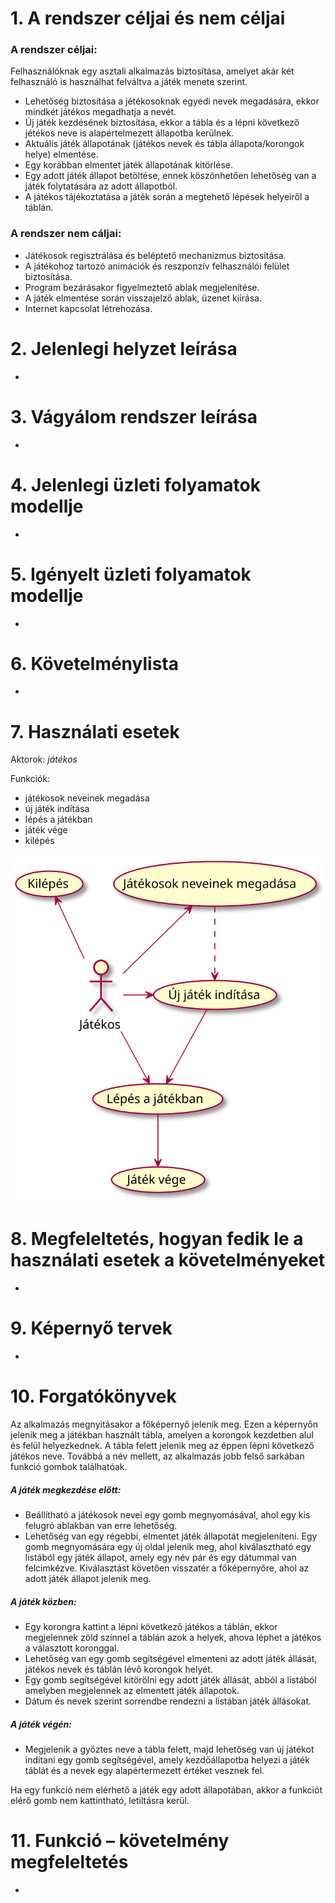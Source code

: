 # 1. A rendszer céljai és nem céljai

### A rendszer céljai:

Felhasználóknak egy asztali alkalmazás biztosítása, amelyet akár két felhasználó is használhat felváltva
a játék menete szerint.

- Lehetőség biztosítása a jétékosoknak egyedi nevek megadására, ekkor mindkét játékos megadhatja a nevét.
- Új játék kezdésének biztosítása, ekkor a tábla és a lépni következő jétékos neve is alapértelmezett állapotba kerülnek.
- Aktuális játék állapotának (játékos nevek és tábla állapota/korongok helye) elmentése.
- Egy korábban elmentet játék állapotának kitörlése.
- Egy adott játék állapot betöltése, ennek köszönhetően lehetőség van a játék folytatására az adott állapotból.
- A játékos tájékoztatása a játék során a megtehető lépések helyeiről a táblán.

### A rendszer nem cáljai:

- Játékosok regisztrálása és beléptető mechanizmus biztosítása.
- A játékohoz tartozó animációk és reszponzív felhasználói felület biztosítása.
- Program bezárásakor figyelmeztető ablak megjelenítése.
- A játék elmentése során visszajelző ablak, üzenet kiírása.
- Internet kapcsolat létrehozása.

# 2. Jelenlegi helyzet leírása

-

# 3. Vágyálom rendszer leírása

-

# 4. Jelenlegi üzleti folyamatok modellje

-

# 5. Igényelt üzleti folyamatok modellje

-

# 6. Követelménylista

-

# 7. Használati esetek

Aktorok: _játékos_

Funkciók:

- játékosok neveinek megadása
- új játék indítása
- lépés a játékban
- játék vége
- kilépés

<img src="./use_cases/useCases.svg">

# 8. Megfeleltetés, hogyan fedik le a használati esetek a követelményeket

-

# 9. Képernyő tervek

-

# 10. Forgatókönyvek

Az alkalmazás megnyitásakor a főképernyő jelenik meg. Ezen a képernyőn jelenik meg a játékban használt tábla, amelyen a korongok kezdetben alul és felül helyezkednek. A tábla felett jelenik meg az éppen lépni következő játékos neve. Továbbá a név mellett, az alkalmazás jobb felső sarkában funkció gombok találhatóak.

##### A játék megkezdése előtt:
- Beállítható a játékosok nevei egy gomb megnyomásával, ahol egy kis felugró ablakban van erre lehetőség.
- Lehetőség van egy régebbi, elmentet játék állapotát megjeleníteni. Egy gomb megnyomására egy új oldal jelenik meg, ahol kiválasztható egy listából egy játék állapot, amely egy név pár és egy dátummal van felcimkézve. Kiválasztást követően visszatér a főképernyőre, ahol az adott játék állapot jelenik meg.

##### A játék közben:
- Egy korongra kattint a lépni következő játékos a táblán, ekkor megjelennek zöld színnel a táblán azok a helyek, ahova
  léphet a játékos a választott koronggal.
- Lehetőség van egy gomb segítségével elmenteni az adott játék állását, játékos nevek és táblán
  lévő korongok helyét.
- Egy gomb segítségével kitörölni egy adott játék állását, abból a listából amelyben megjelennek az elmentett játék állapotok.
- Dátum és nevek szerint sorrendbe rendezni a listában játék állásokat.

##### A játék végén:
- Megjelenik a győztes neve a tábla felett, majd lehetőség van új játékot indítani egy gomb segítségével, amely kezdőállapotba helyezi a játék táblát és a nevek egy alapértermezett értéket vesznek fel.

Ha egy funkció nem elérhető a játék egy adott állapotában, akkor a funkciót elérő gomb nem kattintható, letiltásra kerül.

# 11. Funkció – követelmény megfeleltetés

-
